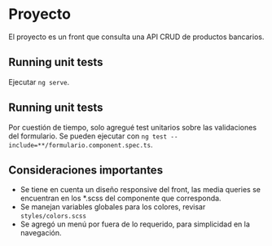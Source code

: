 # Proyecto
El proyecto es un front que consulta una API CRUD de productos bancarios.

## Running unit tests
Ejecutar `ng serve`.

## Running unit tests
Por cuestión de tiempo, solo agregué test unitarios sobre las validaciones del formulario. Se pueden ejecutar con `ng test --include=**/formulario.component.spec.ts`.

## Consideraciones importantes
- Se tiene en cuenta un diseño responsive del front, las media queries se encuentran en los *.scss del componente que corresponda.  
- Se manejan variables globales para los colores, revisar `styles/colors.scss`
- Se agregó un menú por fuera de lo requerido, para simplicidad en la navegación.
